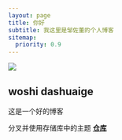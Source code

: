 ```yaml
---
layout: page
title: 你好
subtitle: 我这里是邹佐董的个人博客
sitemap:
  priority: 0.9
---
```


<img src="{{ '/assets/img/pudhina.jpg' | prepend: site.baseurl }}" id="about-img">
<h2>woshi dashuaige</h2>
<div id="describe-text">
	<p>这是一个好的博客</p>
	<p>分叉并使用存储库中的主题 <strong> <a href="https://github.com/knhash/Pudhina"> 仓库</a> </strong></p>
</div>
